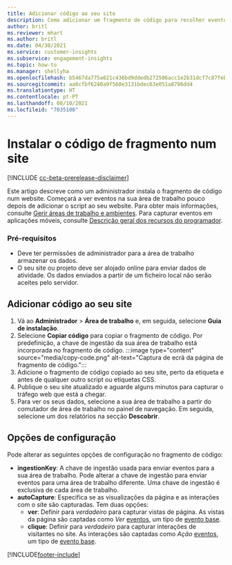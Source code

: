 ```yaml
---
title: Adicionar código ao seu site
description: Como adicionar um fragmento de código para recolher eventos no seu site.
author: britl
ms.reviewer: mhart
ms.author: britl
ms.date: 04/30/2021
ms.service: customer-insights
ms.subservice: engagement-insights
ms.topic: how-to
ms.manager: shellyha
ms.openlocfilehash: b5467da775a621c436bd9ddedb272506acc1e2b31dcf7c87feb5dd11e2daae2b
ms.sourcegitcommit: aa0cfbf6240a9f560e3131bdec63e051a8786dd4
ms.translationtype: HT
ms.contentlocale: pt-PT
ms.lasthandoff: 08/10/2021
ms.locfileid: "7035108"
---
```

# <a name="install-the-code-snippet-on-a-website"></a>Instalar o código de fragmento num site

[!INCLUDE [cc-beta-prerelease-disclaimer](includes/cc-beta-prerelease-disclaimer.md)]

Este artigo descreve como um administrador instala o fragmento de código num website. Começará a ver eventos na sua área de trabalho pouco depois de adicionar o script ao seu website. Para obter mais informações, consulte [Gerir áreas de trabalho e ambientes](manage-environments-workspaces.md). Para capturar eventos em aplicações móveis, consulte [Descrição geral dos recursos do programador](developer-resources.md).


### <a name="prerequisites"></a>Pré-requisitos

* Deve ter permissões de administrador para a área de trabalho armazenar os dados.
* O seu site ou projeto deve ser alojado online para enviar dados de atividade. Os dados enviados a partir de um ficheiro local não serão aceites pelo servidor.


## <a name="add-code-to-your-website"></a>Adicionar código ao seu site
1.  Vá ao **Administrador** > **Área de trabalho** e, em seguida, selecione **Guia de instalação**.
1. Selecione **Copiar código** para copiar o fragmento de código. Por predefinição, a chave de ingestão da sua área de trabalho está incorporada no fragmento de código.
:::image type="content" source="media/copy-code.png" alt-text="Captura de ecrã da página de fragmento de código.":::
3. Adicione o fragmento de código copiado ao seu site, perto da <head> etiqueta e antes de qualquer outro script ou etiquetas CSS.
4.  Publique o seu site atualizado e aguarde alguns minutos para capturar o tráfego web que está a chegar.
5.  Para ver os seus dados, selecione a sua área de trabalho a partir do comutador de área de trabalho no painel de navegação. Em seguida, selecione um dos relatórios na secção **Descobrir**.

## <a name="configuration-options"></a>Opções de configuração

Pode alterar as seguintes opções de configuração no fragmento de código:

- **ingestionKey**: A chave de ingestão usada para enviar eventos para a sua área de trabalho. Pode alterar a chave de ingestão para enviar eventos para uma área de trabalho diferente. Uma chave de ingestão é exclusiva de cada área de trabalho. 
- **autoCapture**: Especifica se as visualizações da página e as interações com o site são capturadas. Tem duas opções:
    - **ver**: Definir para *verdadeiro* para capturar vistas de página. As vistas da página são captadas como *Ver* [eventos](glossary.md#event), um tipo de [evento base](glossary.md#base-event).
    - **clique**: Definir para *verdadeiro* para capturar interações de visitantes no site. As interações são captadas como *Ação* [eventos](glossary.md#event), um tipo de [evento base](glossary.md#base-event).

[!INCLUDE[footer-include](../includes/footer-banner.md)]
